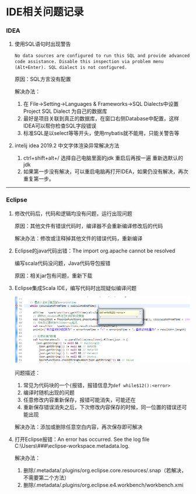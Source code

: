 # IDE相关问题记录

### IDEA

1. 使用SQL语句时出现警告

   ```
   No data sources are configured to run this SQL and provide advanced code assistance. Disable this inspection via problem menu (Alt+Enter). SQL dialect is not configured. 
   ```

   原因：SQL方言没有配置

   解决办法：

   1. 在 File->Setting->Languages & Frameworks->SQL Dialects中设置Project SQL Dialect 为自己的数据库
   2. 最好是项目关联到真正的数据库，在窗口右侧Database中配置，这样IDEA可以帮你检查SQL字段错误
   3. 标准SQL是以select等等开头，使用mybatis就不能用，只能关警告等

2. intelij idea 2019.2 中文字体渲染异常解决方法

   1. ctrl+shift+alt+/ 选择自己电脑里面的jdk 重启后再按一遍 重新选默认的jdk
   2. 如果第一步没有解决，可以重启电脑再打开IDEA，如果仍没有解决，再次重复第一步。

---

### Eclipse

1. 修改代码后，代码和逻辑均没有问题，运行出现问题

   原因：其他文件有错误代码时，编译器不会重新编译修改后的代码

   解决办法：修改或注释掉其他文件的错误代码，重新编译
   
2. Eclipse的java代码出错：The import org.apache cannot be resolved

   编写scala代码没问题，Java代码导包报错

   原因：相关jar包有问题，重新下载
   
3. Eclipse集成Scala IDE，编写代码时出现疑似编译问题

   ![](https://raw.githubusercontent.com/AsYourWishes/as-your-wish/master/image/%E7%BC%96%E8%AF%91%E9%94%99%E8%AF%AF2.png)

   问题描述：

   1. 常见为代码块的一个`{`报错，报错信息为`def while$12():<error>`
   2. 编译时随机出现的问题
   3. 任意修改内容重新保存，报错可能消失，可能还在
   4. 重新保存错误消失之后，下次修改内容保存的时候，同一位置的错误还可能出现
   
   解决办法：添加或删除任意空白内容，再次保存即可解决

5. 打开Eclipse报错：An error has occurred. See the log file C:\Users\\###\eclipse-workspace\.metadata\.log.

   解决办法：

   1. 删除/.metadata/.plugins/org.eclipse.core.resources/.snap（若解决，不需要第二个方法）
   2. 删除/.metadata/.plugins/org.eclipse.e4.workbench/workbench.xmi